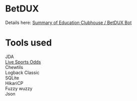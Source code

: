 # BetDUX
Details here: [Summary of Education Clubhouse / BetDUX Bot](https://docs.google.com/document/d/127ABF-V4UnTqXcaYdtyiAtN2-ah_A3u4F3ssYKUWiUY/edit)
# Tools used
JDA  
[Live Sports Odds](https://rapidapi.com/theoddsapi/api/live-sports-odds/)  
Chewtils  
Logback Classic  
SQLite  
HikariCP  
Fuzzy wuzzy  
Json
